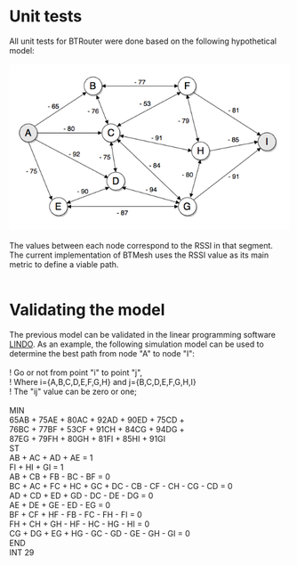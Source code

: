 # Unit tests
All unit tests for BTRouter were done based on the following hypothetical model:
</br></br>
<img src="https://github.com/marcosxray/BTMesh/blob/master/Docs/mesh_model.png">
</br></br>
The values between each node correspond to the RSSI in that segment.
</br>
The current implementation of BTMesh uses the RSSI value as its main metric to define a viable path.
</br></br>

# Validating the model
The previous model can be validated in the linear programming software <a href="https://www.lindo.com">LINDO</a>.
As an example, the following simulation model can be used to determine the best path from node "A" to node "I":
</br></br>
! Go or not from point "i" to point "j",
</br>
! Where i={A,B,C,D,E,F,G,H} and j={B,C,D,E,F,G,H,I}
</br>
! The "ij" value can be zero or one;
</br></br>
MIN	
</br>
65AB + 75AE + 80AC + 92AD + 90ED + 75CD +
</br>
76BC + 77BF + 53CF + 91CH + 84CG + 94DG +
</br>
87EG + 79FH + 80GH + 81FI + 85HI + 91GI
</br>
ST
</br>
	AB + AC + AD + AE = 1
  </br>
	FI + HI + GI = 1
  </br>
	AB + CB + FB - BC - BF = 0
  </br>
	BC + AC + FC + HC + GC + DC - CB - CF - CH - CG - CD = 0
  </br>
	AD + CD + ED + GD - DC - DE - DG = 0
  </br>
	AE + DE + GE - ED - EG = 0
  </br>
	BF + CF + HF - FB - FC - FH - FI = 0
  </br>
	FH + CH + GH - HF - HC - HG - HI = 0 
  </br>
	CG + DG + EG + HG - GC - GD - GE - GH - GI = 0
  </br>
END
</br>
INT 29
